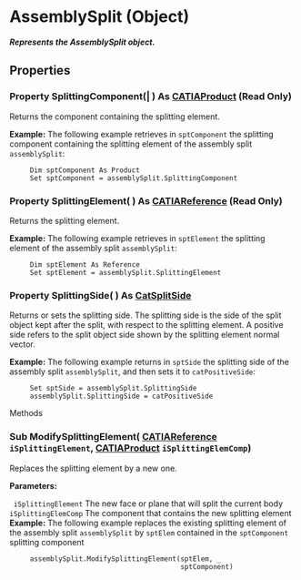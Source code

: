 # AssemblySplit (Object)

**_Represents the AssemblySplit object._**

## Properties

### Property **SplittingComponent**(| ) As [CATIAProduct](../ProductStructureInterfaces/interface_Product_11223.md) (Read Only)

   Returns the component containing the splitting element.

**Example:**     The following example retrieves in `sptComponent` the splitting component containing the splitting element of the assembly split `assemblySplit`:

```VBScript
     Dim sptComponent As Product
     Set sptComponent = assemblySplit.SplittingComponent

```

### Property **SplittingElement**( ) As [CATIAReference](../InfInterfaces/interface_Reference_17481.md) (Read Only)

   Returns the splitting element.

**Example:**     The following example retrieves in `sptElement` the splitting element of the assembly split `assemblySplit`:

```VBScript
     Dim sptElement As Reference
     Set sptElement = assemblySplit.SplittingElement

```

### Property **SplittingSide**( ) As [CatSplitSide](../PartInterfaces/enum_CatSplitSide_30158.md)

   Returns or sets the splitting side. The splitting side is the side of the split object kept after the split, with respect to the splitting element. A positive side refers to the split object side shown by the splitting element normal vector.

**Example:**     The following example returns in `sptSide` the splitting side of the assembly split `assemblySplit`, and then sets it to `catPositiveSide`:

```VBScript
     Set sptSide = assemblySplit.SplittingSide
     assemblySplit.SplittingSide = catPositiveSide

```

Methods

### Sub **ModifySplittingElement**( [CATIAReference](../InfInterfaces/interface_Reference_17481.md)  `iSplittingElement`,  [CATIAProduct](../ProductStructureInterfaces/interface_Product_11223.md)  `iSplittingElemComp`)

   Replaces the splitting element by a new one.

**Parameters:**

` iSplittingElement`      The new face or plane that will split the current body
` iSplittingElemComp`      The component that contains the new splitting element  **Example:**     The following example replaces the existing splitting element of the assembly split `assemblySplit` by `sptElem` contained in the `sptComponent` splitting component

```VBScript
     assemblySplit.ModifySplittingElement(sptElem, _
                                          sptComponent)

```